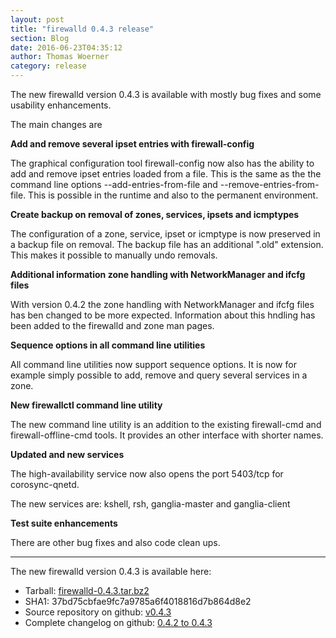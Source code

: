 ```yaml
---
layout: post
title: "firewalld 0.4.3 release"
section: Blog
date: 2016-06-23T04:35:12
author: Thomas Woerner
category: release
---
```


The new firewalld version 0.4.3 is available with mostly bug fixes and some usability enhancements.

The main changes are

**Add and remove several ipset entries with firewall-config**

The graphical configuration tool firewall-config now also has the ability to add and remove ipset entries loaded from a file. This is the same as the the command line options --add-entries-from-file and --remove-entries-from-file. This is possible in the runtime and also to the permanent environment.

**Create backup on removal of zones, services, ipsets and icmptypes**

The configuration of a zone, service, ipset or icmptype is now preserved in a backup file on removal. The backup file has an additional ".old" extension. This makes it possible to manually undo removals.

**Additional information zone handling with NetworkManager and ifcfg files**

With version 0.4.2 the zone handling with NetworkManager and ifcfg files has ben changed to be more expected. Information about this hndling has been added to the firewalld and zone man pages.

**Sequence options in all command line utilities**

All command line utilities now support sequence options. It is now for example simply possible to add, remove and query several services in a zone.

**New firewallctl command line utility**

The new command line utility is an addition to the existing firewall-cmd and firewall-offline-cmd tools. It provides an other interface with shorter names.

**Updated and new services**

The high-availability service now also opens the port 5403/tcp for corosync-qnetd.

The new services are: kshell, rsh, ganglia-master and ganglia-client

**Test suite enhancements**

There are other bug fixes and also code clean ups.

***

The new firewalld version 0.4.3 is available here:

 * Tarball: [firewalld-0.4.3.tar.bz2](https://fedorahosted.org/released/firewalld/firewalld-0.4.3.tar.bz2)
 * SHA1: 37bd75cbfae9fc7a9785a6f4018816d7b864d8e2
 * Source repository on github: [v0.4.3](https://github.com/t-woerner/firewalld/releases/tag/v0.4.3)
 * Complete changelog on github: [0.4.2 to 0.4.3](https://github.com/t-woerner/firewalld/compare/v0.4.2...v0.4.3)

